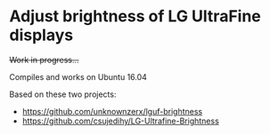 # Adjust brightness of LG UltraFine displays

<s>Work in progress...</s>

Compiles and works on Ubuntu 16.04

Based on these two projects:
- https://github.com/unknownzerx/lguf-brightness
- https://github.com/csujedihy/LG-Ultrafine-Brightness



